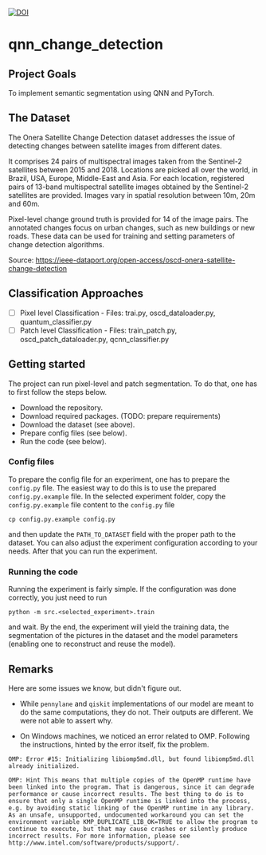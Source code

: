 [![DOI](https://zenodo.org/badge/DOI/10.5281/zenodo.14784888.svg)](https://doi.org/10.5281/zenodo.14784888)

# qnn_change_detection

## Project Goals
To implement semantic segmentation using QNN and PyTorch.

## The Dataset

The Onera Satellite Change Detection dataset addresses the issue of detecting changes between satellite images from different dates.

It comprises 24 pairs of multispectral images taken from the Sentinel-2 satellites between 2015 and 2018. Locations are picked all over the world, in Brazil, USA, Europe, Middle-East and Asia. For each location, registered pairs of 13-band multispectral satellite images obtained by the Sentinel-2 satellites are provided. Images vary in spatial resolution between 10m, 20m and 60m.

Pixel-level change ground truth is provided for 14 of the image pairs. The annotated changes focus on urban changes, such as new buildings or new roads. These data can be used for training and setting parameters of change detection algorithms.

Source: https://ieee-dataport.org/open-access/oscd-onera-satellite-change-detection

## Classification Approaches
- [ ] Pixel level Classification - Files:  trai.py, oscd_dataloader.py, quantum_classifier.py
- [ ] Patch level Classification - Files:  train_patch.py, oscd_patch_dataloader.py, qcnn_classifier.py

## Getting started

The project can run pixel-level and patch segmentation. To do that, one 
has to first follow the steps below. 
- Download the repository.
- Download required packages. (TODO: prepare requirements)
- Download the dataset (see above).
- Prepare config files (see below). 
- Run the code (see below).

### Config files

To prepare the config file for an experiment, one has to prepare the
`config.py` file. The easiest way to do this is to use the prepared
`config.py.example` file. In the selected experiment folder, copy the 
`config.py.example` file content to the `config.py` file
```
cp config.py.example config.py
```
and then update the `PATH_TO_DATASET` field with the proper path to the
dataset. You can also adjust the experiment configuration according to 
your needs. After that you can run the experiment.

### Running the code

Running the experiment is fairly simple. If the configuration was done
correctly, you just need to run
```
python -m src.<selected_experiment>.train
```
and wait. By the end, the experiment will yield the training data, the
segmentation of the pictures in the dataset and the model parameters
(enabling one to reconstruct and reuse the model). 

## Remarks

Here are some issues we know, but didn't figure out.

- While `pennylane` and `qiskit` implementations of our model 
are meant to do the same computations, they do not. Their 
outputs are different. We were not able to assert why.

- On Windows machines, we noticed an error related to OMP. 
Following the instructions, hinted by the error itself,
fix the problem.
```
OMP: Error #15: Initializing libiomp5md.dll, but found libiomp5md.dll already initialized.

OMP: Hint This means that multiple copies of the OpenMP runtime have been linked into the program. That is dangerous, since it can degrade performance or cause incorrect results. The best thing to do is to ensure that only a single OpenMP runtime is linked into the process, e.g. by avoiding static linking of the OpenMP runtime in any library. As an unsafe, unsupported, undocumented workaround you can set the environment variable KMP_DUPLICATE_LIB_OK=TRUE to allow the program to continue to execute, but that may cause crashes or silently produce incorrect results. For more information, please see http://www.intel.com/software/products/support/.
```
